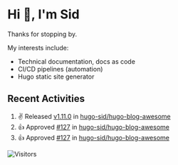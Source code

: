 # Hi 👋, I'm Sid

Thanks for stopping by. 

My interests include:
- Technical documentation, docs as code
- CI/CD pipelines (automation)
- Hugo static site generator

## Recent Activities

<!--RECENT_ACTIVITY:start-->
1. ✌️ Released [v1.11.0](https://github.com/hugo-sid/hugo-blog-awesome/releases/tag/v1.11.0) in [hugo-sid/hugo-blog-awesome](https://github.com/hugo-sid/hugo-blog-awesome)<br>
2. 👍 Approved [#127](https://github.com/hugo-sid/hugo-blog-awesome/pull/127#pullrequestreview-1641304155) in [hugo-sid/hugo-blog-awesome](https://github.com/hugo-sid/hugo-blog-awesome)<br>
3. 👍 Approved [#127](https://github.com/hugo-sid/hugo-blog-awesome/pull/127#pullrequestreview-1641304155) in [hugo-sid/hugo-blog-awesome](https://github.com/hugo-sid/hugo-blog-awesome)<br>
<!--RECENT_ACTIVITY:end-->

![Visitors](https://api.visitorbadge.io/api/visitors?path=https%3A%2F%2Fgithub.com%2Fhugo-sid%2Fhugo-sid&countColor=%2337d67a&style=flat&labelStyle=upper)

